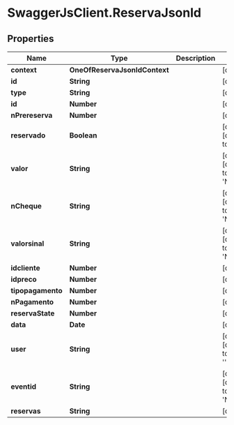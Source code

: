 # SwaggerJsClient.ReservaJsonld

## Properties

| Name              | Type                          | Description | Notes                                                |
| ----------------- | ----------------------------- | ----------- | ---------------------------------------------------- |
| **context**       | **OneOfReservaJsonldContext** |             | [optional]                                           |
| **id**            | **String**                    |             | [optional]                                           |
| **type**          | **String**                    |             | [optional]                                           |
| **id**            | **Number**                    |             | [optional]                                           |
| **nPrereserva**   | **Number**                    |             | [optional]                                           |
| **reservado**     | **Boolean**                   |             | [optional] [default to false]                        |
| **valor**         | **String**                    |             | [optional] [default to &#x27;NULL&#x27;]             |
| **nCheque**       | **String**                    |             | [optional] [default to &#x27;NULL&#x27;]             |
| **valorsinal**    | **String**                    |             | [optional] [default to &#x27;NULL&#x27;]             |
| **idcliente**     | **Number**                    |             | [optional]                                           |
| **idpreco**       | **Number**                    |             | [optional]                                           |
| **tipopagamento** | **Number**                    |             | [optional]                                           |
| **nPagamento**    | **Number**                    |             | [optional]                                           |
| **reservaState**  | **Number**                    |             | [optional]                                           |
| **data**          | **Date**                      |             | [optional]                                           |
| **user**          | **String**                    |             | [optional] [default to &#x27;&#x27;User&#x27;&#x27;] |
| **eventid**       | **String**                    |             | [optional] [default to &#x27;NULL&#x27;]             |
| **reservas**      | **String**                    |             | [optional]                                           |
